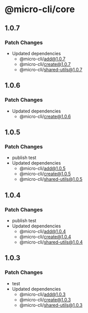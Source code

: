 # @micro-cli/core

## 1.0.7

### Patch Changes

- Updated dependencies
  - @micro-cli/add@1.0.7
  - @micro-cli/create@1.0.7
  - @micro-cli/shared-utils@1.0.7

## 1.0.6

### Patch Changes

- Updated dependencies
  - @micro-cli/create@1.0.6

## 1.0.5

### Patch Changes

- publish test
- Updated dependencies
  - @micro-cli/add@1.0.5
  - @micro-cli/create@1.0.5
  - @micro-cli/shared-utils@1.0.5

## 1.0.4

### Patch Changes

- publish test
- Updated dependencies
  - @micro-cli/add@1.0.4
  - @micro-cli/create@1.0.4
  - @micro-cli/shared-utils@1.0.4

## 1.0.3

### Patch Changes

- test
- Updated dependencies
  - @micro-cli/add@1.0.3
  - @micro-cli/create@1.0.3
  - @micro-cli/shared-utils@1.0.3
